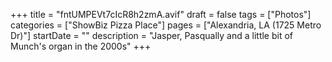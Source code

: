 +++
title = "fntUMPEVt7cIcR8h2zmA.avif"
draft = false
tags = ["Photos"]
categories = ["ShowBiz Pizza Place"]
pages = ["Alexandria, LA (1725 Metro Dr)"]
startDate = ""
description = "Jasper, Pasqually and a little bit of Munch's organ in the 2000s"
+++
